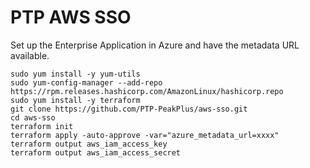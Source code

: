 # PTP AWS SSO

Set up the Enterprise Application in Azure and have the metadata URL available.

```
sudo yum install -y yum-utils
sudo yum-config-manager --add-repo https://rpm.releases.hashicorp.com/AmazonLinux/hashicorp.repo
sudo yum install -y terraform
git clone https://github.com/PTP-PeakPlus/aws-sso.git
cd aws-sso
terraform init
terraform apply -auto-approve -var="azure_metadata_url=xxxx"
terraform output aws_iam_access_key
terraform output aws_iam_access_secret

```
